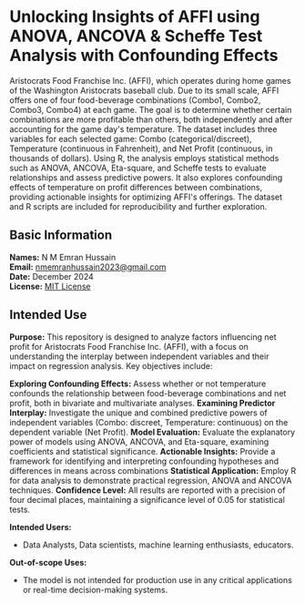# Unlocking Insights of AFFI using ANOVA, ANCOVA & Scheffe Test Analysis with Confounding Effects
Aristocrats Food Franchise Inc. (AFFI), which operates during home games of the Washington Aristocrats baseball club. Due to its small scale, AFFI offers one of four food-beverage combinations (Combo1, Combo2, Combo3, Combo4) at each game. The goal is to determine whether certain combinations are more profitable than others, both independently and after accounting for the game day's temperature. The dataset includes three variables for each selected game: Combo (categorical/discreet), Temperature (continuous in Fahrenheit), and Net Profit (continuous, in thousands of dollars). Using R, the analysis employs statistical methods such as ANOVA, ANCOVA, Eta-square, and Scheffe tests to evaluate relationships and assess predictive powers. It also explores confounding effects of temperature on profit differences between combinations, providing actionable insights for optimizing AFFI's offerings. The dataset and R scripts are included for reproducibility and further exploration.

## Basic Information
**Names:** N M Emran Hussain  
**Email:** nmemranhussain2023@gmail.com  
**Date:** December 2024  
**License:** [MIT License](LICENSE)

## Intended Use
**Purpose:**
This repository is designed to analyze factors influencing net profit for Aristocrats Food Franchise Inc. (AFFI), with a focus on understanding the interplay between independent variables and their impact on regression analysis. Key objectives include:

**Exploring Confounding Effects:** Assess whether or not temperature confounds the relationship between food-beverage combinations and net profit, both in bivariate and multivariate analyses.
**Examining Predictor Interplay:** Investigate the unique and combined predictive powers of independent variables (Combo: discreet, Temperature: continuous) on the dependent variable (Net Profit).
**Model Evaluation:** Evaluate the explanatory power of models using ANOVA, ANCOVA, and Eta-square, examining coefficients and statistical significance.
**Actionable Insights:** Provide a framework for identifying and interpreting confounding hypotheses and differences in means across combinations
**Statistical Application:** Employ R for data analysis to demonstrate practical regression, ANOVA and ANCOVA techniques.
**Confidence Level:** All results are reported with a precision of four decimal places, maintaining a significance level of 0.05 for statistical tests.

**Intended Users:**
- Data Analysts, Data scientists, machine learning enthusiasts, educators.

**Out-of-scope Uses:**
- The model is not intended for production use in any critical applications or real-time decision-making systems.
